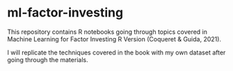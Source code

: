# ml-factor-investing
This repository contains R notebooks going through topics covered in Machine Learning for Factor Investing R Version (Coqueret &amp; Guida, 2021).

I will replicate the techniques covered in the book with my own dataset after going through the materials.
